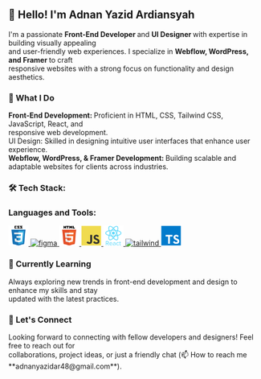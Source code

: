 <strong><h2> 👋 Hello! I'm Adnan Yazid Ardiansyah </h2> </strong>
I'm a passionate <b>  Front-End Developer </b> and <strong> UI Designer </strong> with expertise in building visually appealing  </br> and user-friendly web experiences. I specialize in <strong> Webflow, WordPress, and Framer </strong> to craft  </br> responsive websites with a strong focus on functionality and design aesthetics.  </br>
 
<h3> 💼 What I Do </h3>  
<strong> Front-End Development: </strong>Proficient in HTML, CSS, 
Tailwind CSS, JavaScript, React, and </br> responsive web development. </br>
<storong> UI Design: </storong> Skilled in designing intuitive user interfaces that enhance user experience. </br>
<strong> Webflow, WordPress, & Framer Development: </strong> Building scalable and adaptable websites for clients across industries.  </br>




<p align="left">
</p>

<h3 align="left">🛠️ Tech Stack:</h3>
<h3 align="left">Languages and Tools:</h3>
<p align="left"> <a href="https://www.w3schools.com/css/" target="_blank" rel="noreferrer"> <img src="https://raw.githubusercontent.com/devicons/devicon/master/icons/css3/css3-original-wordmark.svg" alt="css3" width="40" height="40"/> </a> <a href="https://www.figma.com/" target="_blank" rel="noreferrer"> <img src="https://www.vectorlogo.zone/logos/figma/figma-icon.svg" alt="figma" width="40" height="40"/> </a> <a href="https://www.w3.org/html/" target="_blank" rel="noreferrer"> <img src="https://raw.githubusercontent.com/devicons/devicon/master/icons/html5/html5-original-wordmark.svg" alt="html5" width="40" height="40"/> </a> <a href="https://developer.mozilla.org/en-US/docs/Web/JavaScript" target="_blank" rel="noreferrer"> <img src="https://raw.githubusercontent.com/devicons/devicon/master/icons/javascript/javascript-original.svg" alt="javascript" width="40" height="40"/> </a> <a href="https://reactjs.org/" target="_blank" rel="noreferrer"> <img src="https://raw.githubusercontent.com/devicons/devicon/master/icons/react/react-original-wordmark.svg" alt="react" width="40" height="40"/> </a> <a href="https://tailwindcss.com/" target="_blank" rel="noreferrer"> <img src="https://www.vectorlogo.zone/logos/tailwindcss/tailwindcss-icon.svg" alt="tailwind" width="40" height="40"/> </a> <a href="https://www.typescriptlang.org/" target="_blank" rel="noreferrer"> <img src="https://raw.githubusercontent.com/devicons/devicon/master/icons/typescript/typescript-original.svg" alt="typescript" width="40" height="40"/> </a> </p>

<h3> 🌱 Currently Learning  </h3> 
Always exploring new trends in front-end development and design to enhance my skills and stay  </br>  updated with the latest practices. 

<h3> 🚀 Let's Connect </h3>  
Looking forward to connecting with fellow developers and designers! Feel free to reach out for  </br> collaborations, project ideas, or just a friendly chat (📫 How to reach me **adnanyazidar48@gmail.com**).

